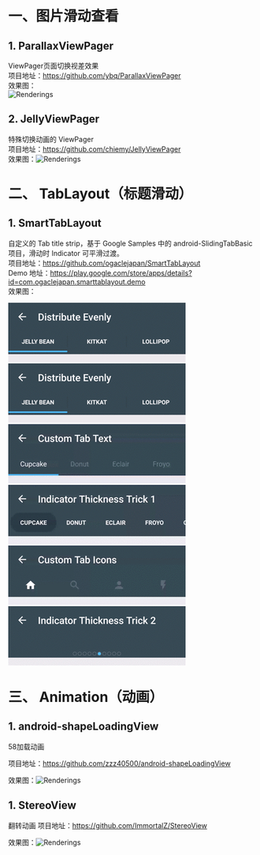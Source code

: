 
# 一、图片滑动查看
## 1. ParallaxViewPager  
ViewPager页面切换视差效果  
项目地址：https://github.com/ybq/ParallaxViewPager  
效果图：    
![Renderings](https://github.com/ybq/ParallaxViewPager/raw/master/art/screen.gif) 
## 2. JellyViewPager  
特殊切换动画的 ViewPager  
项目地址：https://github.com/chiemy/JellyViewPager  
效果图：![Renderings](https://github.com/chiemy/JellyViewPager/raw/master/capture.gif)  

# 二、 TabLayout（标题滑动）
## 1. SmartTabLayout  
自定义的 Tab title strip，基于 Google Samples 中的 android-SlidingTabBasic 项目，滑动时 Indicator 可平滑过渡。  
项目地址：https://github.com/ogaclejapan/SmartTabLayout  
Demo 地址：https://play.google.com/store/apps/details?id=com.ogaclejapan.smarttablayout.demo  
效果图：

![alt text](https://raw.githubusercontent.com/ogaclejapan/SmartTabLayout/master/art/demo1.gif "title1") 
![alt text](https://raw.githubusercontent.com/ogaclejapan/SmartTabLayout/master/art/demo1.gif "title2") 
![alt text](https://raw.githubusercontent.com/ogaclejapan/SmartTabLayout/master/art/demo3.gif "title3") 
![alt text](https://raw.githubusercontent.com/ogaclejapan/SmartTabLayout/master/art/demo4.gif "title4")
![alt text](https://raw.githubusercontent.com/ogaclejapan/SmartTabLayout/master/art/demo5.gif "title5") 
![alt text](https://raw.githubusercontent.com/ogaclejapan/SmartTabLayout/master/art/demo6.gif "title6")

# 三、 Animation（动画）
## 1. android-shapeLoadingView
58加载动画 

项目地址：https://github.com/zzz40500/android-shapeLoadingView 

效果图：![Renderings](https://camo.githubusercontent.com/575b98a56c5546043ec045d044429590e4a623fe/687474703a2f2f75706c6f61642d696d616765732e6a69616e7368752e696f2f75706c6f61645f696d616765732f3136363836362d376434313538646532636534306139612e676966) 

## 1. StereoView
翻转动画
项目地址：https://github.com/ImmortalZ/StereoView

效果图：![Renderings](https://github.com/ImmortalZ/StereoView/blob/master/img/1.gif)
